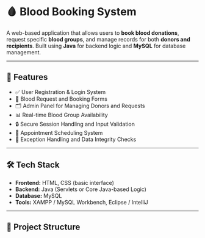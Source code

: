 # 🩸 Blood Booking System

A web-based application that allows users to **book blood donations**, request specific **blood groups**, and manage records for both **donors and recipients**. Built using **Java** for backend logic and **MySQL** for database management.

---

## 🚀 Features

- ✅ User Registration & Login System  
- 🧾 Blood Request and Booking Forms  
- 🗂️ Admin Panel for Managing Donors and Requests  
- 📊 Real-time Blood Group Availability  
- 🔒 Secure Session Handling and Input Validation  
- 📅 Appointment Scheduling System  
- 🧠 Exception Handling and Data Integrity Checks

---

## 🛠️ Tech Stack

- **Frontend:** HTML, CSS (basic interface)  
- **Backend:** Java (Servlets or Core Java-based Logic)  
- **Database:** MySQL  
- **Tools:** XAMPP / MySQL Workbench, Eclipse / IntelliJ

---

## 📂 Project Structure

